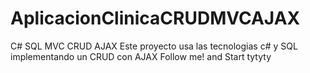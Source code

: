 # AplicacionClinicaCRUDMVCAJAX
C# SQL MVC CRUD AJAX
Este proyecto usa las tecnologias c# y SQL implementando un CRUD con AJAX 
Follow me! and Start tytyty
